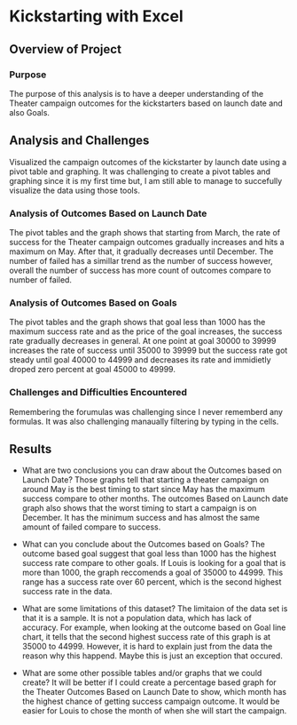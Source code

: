 # Kickstarting with Excel

## Overview of Project

### Purpose
The purpose of this analysis is to have a deeper understanding of the Theater campaign outcomes for the kickstarters based on launch date and also Goals. 

## Analysis and Challenges
Visualized the campaign outcomes of the kickstarter by launch date using a pivot table and graphing. It was challenging to create a pivot tables and graphing since it is my first time but, I am still able to manage to succefully visualize the data using those tools. 

### Analysis of Outcomes Based on Launch Date
The pivot tables and the graph shows that starting from March, the rate of success for the Theater campaign outcomes gradually increases and hits a maximum on May. After that, it gradually decreases until December. The number of failed has a simillar trend as the number of success however, overall the number of success has more count of outcomes compare to number of failed. 


### Analysis of Outcomes Based on Goals
The pivot tables and the graph shows that goal less than 1000 has the maximum success rate and as the price of the goal increases, the success rate gradually decreases in general. At one point at goal 30000 to 39999 increases the rate of success until 35000 to 39999 but the success rate got steady until goal 40000 to 44999 and decreases its rate and immidietly droped zero percent at goal 45000 to 49999. 

### Challenges and Difficulties Encountered
Remembering the forumulas was challenging since I never rememberd any formulas. It was also challenging manaually filtering by typing in the cells. 

## Results

- What are two conclusions you can draw about the Outcomes based on Launch Date?
Those graphs tell that starting a theater campaign on around May is the best timing to start since May has the maximum success compare to other months. The outcomes Based on Launch date graph also shows that the worst timing to start a campaign is on December. It has the minimum success and has almost the same amount of failed compare to success. 

- What can you conclude about the Outcomes based on Goals?
The outcome based goal suggest that goal less than 1000 has the highest success rate compare to other goals. If Louis is looking for a goal that is more than 1000, the graph reccomends a goal of 35000 to 44999. This range has a success rate over 60 percent, which is the second highest success rate in the data. 

- What are some limitations of this dataset?
The limitaion of the data set is that it is a sample. It is not a population data, which has lack of accuracy. For example, when looking at the outcome based on Goal line chart, it tells that the second highest success rate of this graph is at 35000 to 44999. However, it is hard to explain just from the data the reason why this happend. Maybe this is just an exception that occured. 

- What are some other possible tables and/or graphs that we could create?
It will be better if I could create a percentage based graph for the Theater Outcomes Based on Launch Date to show, which month has the highest chance of getting success campaign outcome. It would be easier for Louis to chose the month of when she will start the campaign. 
